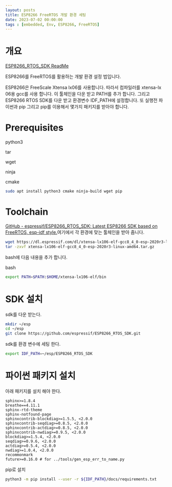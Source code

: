 ```yaml
---
layout: posts
title: ESP8266 FreeRTOS 개발 환경 세팅
date: 2023-07-02 00:00:00
tags : [embedded, Env, ESP8266, FreeRTOS]
---
```


# 개요

[ESP8266_RTOS_SDK ReadMe](https://github.com/espressif/ESP8266_RTOS_SDK/blob/master/README.md)

ESP8266를 FreeRTOS를 활용하는 개발 환경 설정 법입니다.

ESP8266은 FreeScale Xtensa lx06를 사용합니다. 따라서 컴파일러를 xtensa-lx 06용 gcc를 사용 합니다. 이 툴체인을 다운 받고 PATH를 추가 합니다. 그리고 ESP8266 RTOS SDK를 다운 받고 환경변수 IDF_PATH에 설정합니다. 또 실행전 파이썬과 pip 그리고 pip를 이용해서 몇가지 패키지를 받아야 합니다.

# Prerequisites

python3 

tar 

wget 

ninja

cmake 

```bash
sudo apt install python3 cmake ninja-build wget pip 
```

# Toolchain

[GitHub - espressif/ESP8266_RTOS_SDK: Latest ESP8266 SDK based on FreeRTOS, esp-idf style.](https://github.com/espressif/ESP8266_RTOS_SDK#get-toolchain)여기에서 각 환경에 맞는 툴체인을 받아 줌니다. 

```bash
wget https://dl.espressif.com/dl/xtensa-lx106-elf-gcc8_4_0-esp-2020r3-linux-amd64.tar.gz
tar -zxvf xtensa-lx106-elf-gcc8_4_0-esp-2020r3-linux-amd64.tar.gz
```

bash에 다음 내용을 추가 합니다.

bash

```bash
export PATH=$PATH:$HOME/xtensa-lx106-elf/bin
```

# SDK 설치

sdk를 다운 받는다.

```bash
mkdir ~/esp
cd ~/esp
git clone https://github.com/espressif/ESP8266_RTOS_SDK.git
```

sdk를 환경 변수에 세팅 한다.

```bash
export IDF_PATH=~/esp/ESP8266_RTOS_SDK
```

# 파이썬 패키지 설치

아래 패키지를 설치 해야 한다.

```textile
sphinx>=1.8.4
breathe==4.11.1
sphinx-rtd-theme
sphinx-notfound-page
sphinxcontrib-blockdiag>=1.5.5, <2.0.0
sphinxcontrib-seqdiag>=0.8.5, <2.0.0
sphinxcontrib-actdiag>=0.8.5, <2.0.0
sphinxcontrib-nwdiag>=0.9.5, <2.0.0
blockdiag>=1.5.4, <2.0.0
seqdiag>=0.9.6, <2.0.0
actdiag>=0.5.4, <2.0.0
nwdiag>=1.0.4, <2.0.0
recommonmark
future>=0.16.0 # for ../tools/gen_esp_err_to_name.py
```

pip로 설치

```bash
python3 -m pip install --user -r ${IDF_PATH}/docs/requirements.txt
```
